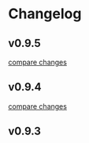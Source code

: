 # Changelog

## v0.9.5

[compare changes](https://github.com/daver987/elite-business-connections/compare/v0.9.4...v0.9.5)

## v0.9.4

[compare changes](https://github.com/daver987/elite-business-connections/compare/v0.9.3...v0.9.4)

## v0.9.3
